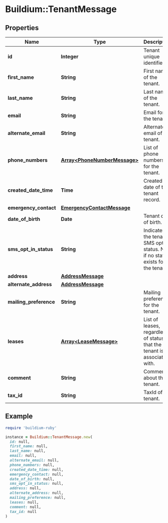 # Buildium::TenantMessage

## Properties

| Name | Type | Description | Notes |
| ---- | ---- | ----------- | ----- |
| **id** | **Integer** | Tenant unique identifier. | [optional] |
| **first_name** | **String** | First name of the tenant. | [optional] |
| **last_name** | **String** | Last name of the tenant. | [optional] |
| **email** | **String** | Email for the tenant. | [optional] |
| **alternate_email** | **String** | Alternate email of the tenant. | [optional] |
| **phone_numbers** | [**Array&lt;PhoneNumberMessage&gt;**](PhoneNumberMessage.md) | List of phone numbers for the tenant. | [optional] |
| **created_date_time** | **Time** | Created date of this tenant record. | [optional] |
| **emergency_contact** | [**EmergencyContactMessage**](EmergencyContactMessage.md) |  | [optional] |
| **date_of_birth** | **Date** | Tenant date of birth. | [optional] |
| **sms_opt_in_status** | **String** | Indicates the tenants SMS opt in status. Null if no status exists for the tenant. | [optional] |
| **address** | [**AddressMessage**](AddressMessage.md) |  | [optional] |
| **alternate_address** | [**AddressMessage**](AddressMessage.md) |  | [optional] |
| **mailing_preference** | **String** | Mailing preference for the tenant. | [optional] |
| **leases** | [**Array&lt;LeaseMessage&gt;**](LeaseMessage.md) | List of leases, regardless of status, that the tenant is associated with. | [optional] |
| **comment** | **String** | Comments about the tenant. | [optional] |
| **tax_id** | **String** | TaxId of the tenant. | [optional] |

## Example

```ruby
require 'buildium-ruby'

instance = Buildium::TenantMessage.new(
  id: null,
  first_name: null,
  last_name: null,
  email: null,
  alternate_email: null,
  phone_numbers: null,
  created_date_time: null,
  emergency_contact: null,
  date_of_birth: null,
  sms_opt_in_status: null,
  address: null,
  alternate_address: null,
  mailing_preference: null,
  leases: null,
  comment: null,
  tax_id: null
)
```


